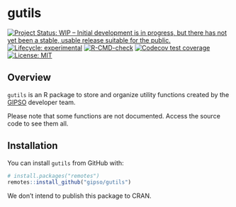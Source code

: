 
<!-- README.md is generated from README.Rmd. Please edit that file -->

# gutils

<!-- badges: start -->

[![Project Status: WIP – Initial development is in progress, but there
has not yet been a stable, usable release suitable for the
public.](https://www.repostatus.org/badges/latest/wip.svg)](https://www.repostatus.org/#wip)
[![Lifecycle:
experimental](https://img.shields.io/badge/lifecycle-experimental-orange.svg)](https://lifecycle.r-lib.org/articles/stages.html#experimental)
[![R-CMD-check](https://github.com/gipso/gutils/workflows/R-CMD-check/badge.svg)](https://github.com/gipso/gutils/actions)
[![Codecov test
coverage](https://codecov.io/gh/gipso/gutils/branch/main/graph/badge.svg)](https://codecov.io/gh/gipso/gutils?branch=main)
[![License:
MIT](https://img.shields.io/badge/license-MIT-green)](https://choosealicense.com/licenses/mit/)
<!-- badges: end -->

## Overview

`gutils` is an R package to store and organize utility functions created
by the [GIPSO](https://github.com/gipso) developer team.

Please note that some functions are not documented. Access the source
code to see them all.

## Installation

You can install `gutils` from GitHub with:

``` r
# install.packages("remotes")
remotes::install_github("gipso/gutils")
```

We don’t intend to publish this package to CRAN.

